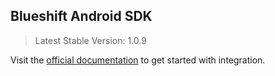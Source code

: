 ## Blueshift Android SDK

> Latest Stable Version: 1.0.9

Visit the [official documentation](https://docs.blueshift.com/docs/mobile-sdk) to get started with integration.
